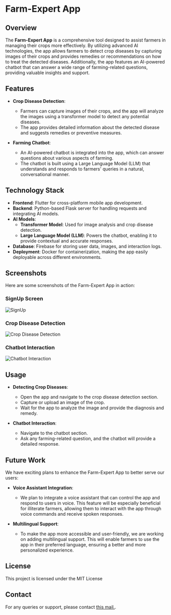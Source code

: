 # Farm-Expert App

## Overview
The **Farm-Expert App** is a comprehensive tool designed to assist farmers in managing their crops more effectively. By utilizing advanced AI technologies, the app allows farmers to detect crop diseases by capturing images of their crops and provides remedies or recommendations on how to treat the detected diseases. Additionally, the app features an AI-powered chatbot that can answer a wide range of farming-related questions, providing valuable insights and support.

## Features
- **Crop Disease Detection**: 
  - Farmers can capture images of their crops, and the app will analyze the images using a transformer model to detect any potential diseases.
  - The app provides detailed information about the detected disease and suggests remedies or preventive measures.

- **Farming Chatbot**: 
  - An AI-powered chatbot is integrated into the app, which can answer questions about various aspects of farming.
  - The chatbot is built using a Large Language Model (LLM) that understands and responds to farmers' queries in a natural, conversational manner.

## Technology Stack
- **Frontend**: Flutter for cross-platform mobile app development.
- **Backend**: Python-based Flask server for handling requests and integrating AI models.
- **AI Models**:
  - **Transformer Model**: Used for image analysis and crop disease detection.
  - **Large Language Model (LLM)**: Powers the chatbot, enabling it to provide contextual and accurate responses.
- **Database**: Firebase for storing user data, images, and interaction logs.
- **Deployment**: Docker for containerization, making the app easily deployable across different environments.

## Screenshots

Here are some screenshots of the Farm-Expert App in action:

### SignUp Screen
![SignUp](https://github.com/user-attachments/assets/6545ab34-bdf6-44f4-913f-7ea597ce337b)


### Crop Disease Detection
![Crop Disease Detection](https://github.com/user-attachments/assets/f06c4532-a37b-4281-96ae-8b2c2c777dc1)


### Chatbot Interaction
![Chatbot Interaction](https://github.com/user-attachments/assets/dbdf92e2-214e-4bd6-b19a-d9f1a66c06c3)


## Usage
- **Detecting Crop Diseases**:
  - Open the app and navigate to the crop disease detection section.
  - Capture or upload an image of the crop.
  - Wait for the app to analyze the image and provide the diagnosis and remedy.

- **Chatbot Interaction**:
  - Navigate to the chatbot section.
  - Ask any farming-related question, and the chatbot will provide a detailed response.

## Future Work
We have exciting plans to enhance the Farm-Expert App to better serve our users:

- **Voice Assistant Integration**:
  - We plan to integrate a voice assistant that can control the app and respond to users in voice. This feature will be especially beneficial for illiterate farmers, allowing them to interact with the app through voice commands and receive spoken responses.

- **Multilingual Support**:
  - To make the app more accessible and user-friendly, we are working on adding multilingual support. This will enable farmers to use the app in their preferred language, ensuring a better and more personalized experience.

## License
This project is licensed under the MIT License

## Contact
For any queries or support, please contact [this mail.](mailto:vayanshgarg@gmail.com).
